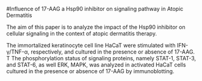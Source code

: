 #Influence of 17-AAG a Hsp90 inhibitor on signaling pathway in Atopic Dermatitis

The aim of this paper is to analyze the impact of the Hsp90 inhibitor on cellular signaling in the context of atopic dermatitis therapy.

The immortalized keratinocyte cell line HaCaT were stimulated with IFN-γ/TNF-α, respectively, and cultured in the presence or absence of 17-AAG. T
The phosphorylation status of signaling proteins, namely STAT-1, STAT-3, and STAT-6, as well ERK, MAPK, was analyzed in activated HaCaT cells cultured in the presence or absence of 17-AAG by immunoblotting.
